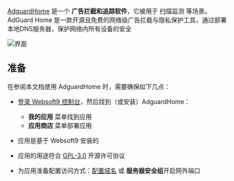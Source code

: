 [AdguardHome](https://adguard.com/zh_cn/blog/index.html) 是一个 **广告拦截和追踪软件**，它被用于 扫描监测  等场景。AdGuard Home 是一款开源且免费的网络级广告拦截与隐私保护工具，通过部署本地DNS服务器，保护网络内所有设备的安全​


![界面](https://libs.websoft9.com/Websoft9/DocsPicture/zh/adguardhome/adguardhome-gui-websoft9.png)


## 准备

在参阅本文档使用 AdguardHome 时，需要确保如下几点：

- [登录 Websoft9 控制台](./login-console)，然后找到（或安装）AdguardHome：
  - **我的应用** 菜单找到应用 
  - **应用商店** 菜单部署应用

- 应用是基于 Websoft9 安装的


- 应用的用途符合 [GPL-3.0](https://opensource.org/licenses/GPL-3.0) 开源许可协议


- 为应用准备配置访问方式：[配置域名](./domain-set) 或 **服务器安全组**开启网外端口